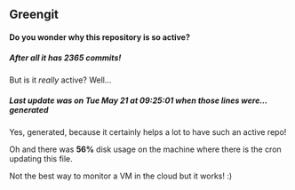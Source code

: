 ## Greengit

#### Do you wonder why this repository is so active?

##### After all it has 2365 commits!

But is it *really* active? Well...

##### Last update was on Tue May 21 at 09:25:01 when those lines were... generated

Yes, generated, because it certainly helps a lot to have such an active repo!

Oh and there was **56%** disk usage on the machine
where there is the cron updating this file.

Not the best way to monitor a VM in the cloud but it works! :)
